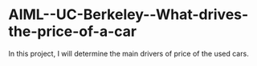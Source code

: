 # AIML--UC-Berkeley--What-drives-the-price-of-a-car
In this project, I will determine the main drivers of price of the used cars. 
